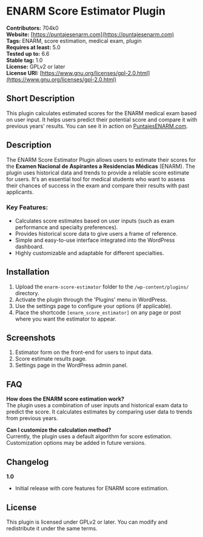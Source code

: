 # ENARM Score Estimator Plugin

**Contributors:** 704k0  
**Website:** [https://puntajesenarm.com](https://puntajesenarm.com)  
**Tags:** ENARM, score estimation, medical exam, plugin  
**Requires at least:** 5.0  
**Tested up to:** 6.6  
**Stable tag:** 1.0  
**License:** GPLv2 or later  
**License URI:** [https://www.gnu.org/licenses/gpl-2.0.html](https://www.gnu.org/licenses/gpl-2.0.html)

## Short Description

This plugin calculates estimated scores for the ENARM medical exam based on user input. It helps users predict their potential score and compare it with previous years' results. You can see it in action on [PuntajesENARM.com](https://puntajesnearm.com).

## Description

The ENARM Score Estimator Plugin allows users to estimate their scores for the **Examen Nacional de Aspirantes a Residencias Médicas** (ENARM). The plugin uses historical data and trends to provide a reliable score estimate for users. It's an essential tool for medical students who want to assess their chances of success in the exam and compare their results with past applicants.

### Key Features:
- Calculates score estimates based on user inputs (such as exam performance and specialty preferences).
- Provides historical score data to give users a frame of reference.
- Simple and easy-to-use interface integrated into the WordPress dashboard.
- Highly customizable and adaptable for different specialties.

## Installation

1. Upload the `enarm-score-estimator` folder to the `/wp-content/plugins/` directory.
2. Activate the plugin through the 'Plugins' menu in WordPress.
3. Use the settings page to configure your options (if applicable).
4. Place the shortcode `[enarm_score_estimator]` on any page or post where you want the estimator to appear.

## Screenshots

1. Estimator form on the front-end for users to input data.
2. Score estimate results page.
3. Settings page in the WordPress admin panel.

## FAQ

**How does the ENARM score estimation work?**  
The plugin uses a combination of user inputs and historical exam data to predict the score. It calculates estimates by comparing user data to trends from previous years.

**Can I customize the calculation method?**  
Currently, the plugin uses a default algorithm for score estimation. Customization options may be added in future versions.

## Changelog

**1.0**  
- Initial release with core features for ENARM score estimation.

## License

This plugin is licensed under GPLv2 or later. You can modify and redistribute it under the same terms.